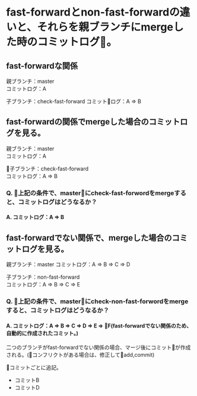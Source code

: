 # fast-forwardとnon-fast-forwardの違いと、それらを親ブランチにmergeした時のコミットログ。

## fast-forwardな関係
親ブランチ：master  
コミットログ：A

子ブランチ：check-fast-forward
コミットログ：A => B

## fast-forwardの関係でmergeした場合のコミットログを見る。
親ブランチ：master  
コミットログ：A

子ブランチ：check-fast-forward  
コミットログ：A => B

### Q. 上記の条件で、masterにcheck-fast-forwordをmergeすると、コミットログはどうなるか？  
#### A. コミットログ：A => B  

## fast-forwardでない関係で、mergeした場合のコミットログを見る。
親ブランチ：master
コミットログ：A => B => C => D

子ブランチ：non-fast-forward  
コミットログ：A => B => C => E

### Q. 上記の条件で、masterにcheck-non-fast-forwordをmergeすると、コミットログはどうなるか？  
#### A. コミットログ：A => B => C => D => E => **F**(fast-forwardでない関係のため、自動的に作成されたコミット。)
二つのブランチがfast-forwardでない関係の場合、マージ後にコミットが作成される。(コンフリクトがある場合は、修正してadd,commit)

コミットごとに追記。
- コミットB
- コミットD